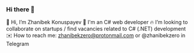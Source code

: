 ### Hi there 👋
👋 Hi, I’m Zhanibek Konuspayev
👀 I'm an C# web developer
🔥 I’m looking to collaborate on startups / find vacancies related to C# (.NET) development
✉️ How to reach me: zhanibekzero@protonmail.com or @zhanibekzero in Telegram

<!--
**zhanibekdev/zhanibekdev** is a ✨ _special_ ✨ repository because its `README.md` (this file) appears on your GitHub profile.

Here are some ideas to get you started:

- 🔭 I’m currently working on ...
- 🌱 I’m currently learning ...
- 👯 I’m looking to collaborate on ...
- 🤔 I’m looking for help with ...
- 💬 Ask me about ...
- 📫 How to reach me: ...
- 😄 Pronouns: ...
- ⚡ Fun fact: ...
-->
